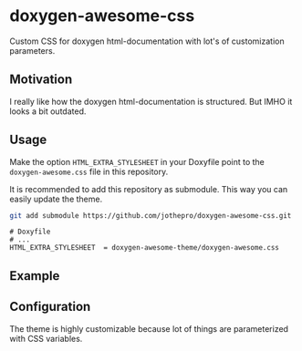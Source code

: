 # doxygen-awesome-css

Custom CSS for doxygen html-documentation with lot's of customization parameters.

## Motivation

I really like how the doxygen html-documentation is structured. But IMHO it looks a bit outdated.

## Usage

Make the option `HTML_EXTRA_STYLESHEET` in your Doxyfile point to the `doxygen-awesome.css` file in this repository.

It is recommended to add this repository as submodule. This way you can easily update the theme.

```bash
git add submodule https://github.com/jothepro/doxygen-awesome-css.git
```

```
# Doxyfile
# ...
HTML_EXTRA_STYLESHEET  = doxygen-awesome-theme/doxygen-awesome.css
```

## Example

## Configuration

The theme is highly customizable because lot of things are parameterized with CSS variables.
